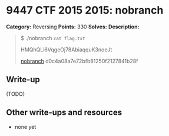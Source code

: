 # 9447 CTF 2015 2015: nobranch

**Category:** Reversing
**Points:** 330
**Solves:** 
**Description:**

> $ ./nobranch `cat flag.txt`
> 
> HMQhQLi6VqgeOj78AbiaqquK3noeJt
> 
> [nobranch](./nobranch-d0c4a08a7e72bfb81250f2127841b28f)  d0c4a08a7e72bfb81250f2127841b28f


## Write-up

(TODO)

## Other write-ups and resources

* none yet

